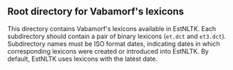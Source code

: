 ## Root directory for Vabamorf's lexicons

This directory contains Vabamorf's lexicons available in EstNLTK.  Each subdirectory should contain a pair of binary lexicons (`et.dct` and `et3.dct`). Subdirectory names must be ISO format dates, indicating dates in which corresponding lexicons were created or introduced into EstNLTK. By default, EstNLTK uses lexicons with the latest date.
